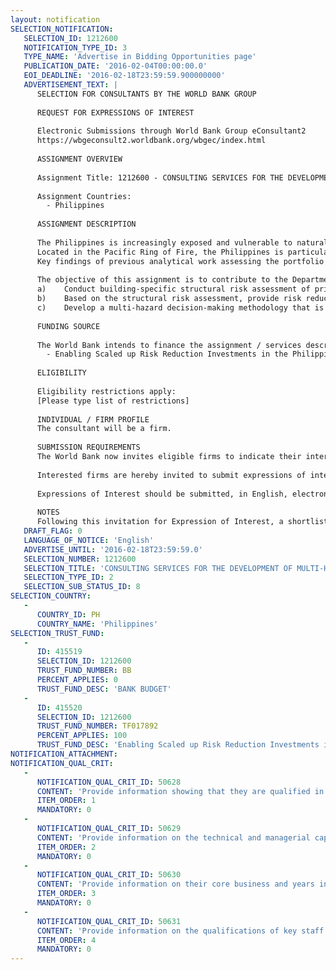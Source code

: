 ```yaml
---
layout: notification
SELECTION_NOTIFICATION: 
   SELECTION_ID: 1212600
   NOTIFICATION_TYPE_ID: 3
   TYPE_NAME: 'Advertise in Bidding Opportunities page'
   PUBLICATION_DATE: '2016-02-04T00:00:00.0'
   EOI_DEADLINE: '2016-02-18T23:59:59.900000000'
   ADVERTISEMENT_TEXT: |
      SELECTION FOR CONSULTANTS BY THE WORLD BANK GROUP
      
      REQUEST FOR EXPRESSIONS OF INTEREST
      
      Electronic Submissions through World Bank Group eConsultant2
      https://wbgeconsult2.worldbank.org/wbgec/index.html
      
      ASSIGNMENT OVERVIEW
      
      Assignment Title: 1212600 - CONSULTING SERVICES FOR THE DEVELOPMENT OF MULTI-HAZARD RISK REDUCTION OPTIONS FOR METRO MANILA PUBLIC SCHOOL BUILDINGS
      
      Assignment Countries:
        - Philippines
      
      ASSIGNMENT DESCRIPTION
      
      The Philippines is increasingly exposed and vulnerable to natural hazards, which undermines poverty reduction and long-term growth. For instance, Typhoon Yolanda (Haiyan), which struck the country in 2013, is considered to be the strongest typhoon ever to make landfall causing over 6,200 reported fatalities and over 1,700 people missing. As a result of the disaster, an additional 2.3 million people were estimated to have fallen below the poverty line. The total damage and loss from this event was estimated at PHP 571.1 billion (equivalent to USD 12.9 billion) hampering economic growth by about 0.9 % in 2013, and another 0.3 % in 2014.  Catastrophe risk assessment for the Philippines  shows that losses of this magnitude have an annual occurrence likelihood of three percent. In other words, over any given 25-year period, there is an over 50 percent likelihood that such a loss would occur again. 
      Located in the Pacific Ring of Fire, the Philippines is particularly vulnerable to natural hazards such as earthquakes, typhoons, floods, volcanic activity, and tsunamis. In addition to the risk of human life loss and suffering, it is estimated that 85% of the national GDP activity occurs in at-risk areas, such as Metro Manila, which further emphasizes the need for a robust natural hazards risk mitigation program. As such, it is vital to develop a multi-hazard evaluation and seismic risk reduction program for this important metropolitan area. The two key components of a successful program are: (1) building-specific vulnerability assessment, and (2) the development of appropriate risk reduction solution to optimize the use of available resources. 
      Key findings of previous analytical work assessing the portfolio of public facilities in Metro Manila indicate that, for typical public school buildings, earthquakes pose the greatest risk to public safety. This is in part due to the fact that, unlike other natural hazards, it is not possible to predict earthquakes and hence there are no options for early warning. Furthermore, because of the use of older seismic design codes or poor-quality detailing and/or construction, multistory reinforced concrete construction of the variety typically found in Metro Manila public schools is especially vulnerable to earthquake damage or collapse. 
      
      The objective of this assignment is to contribute to the Department of Educations (DepEd) initiative to mitigate disaster risk to public school buildings in Metro Manila.  The specific objectives of this assignment are to:
      a)	Conduct building-specific structural risk assessment of priority, high-risk school buildings in Metro Manila, including field training for DepEd engineers on risk assessment of school buildings; 
      b)	Based on the structural risk assessment, provide risk reduction (reconstruction/retrofit) options for assessed buildings, and the corresponding cost estimates; and 
      c)	Develop a multi-hazard decision-making methodology that is replicable and provides an algorithm to support DepEds selection of risk reduction options, e.g., retrofit, in-situ reconstruction, or relocation and reconstruction.
      
      FUNDING SOURCE
      
      The World Bank intends to finance the assignment / services described below under the following trust fund(s):
        - Enabling Scaled up Risk Reduction Investments in the Philippines
      
      ELIGIBILITY
      
      Eligibility restrictions apply:
      [Please type list of restrictions]
      
      INDIVIDUAL / FIRM PROFILE
      The consultant will be a firm. 
      
      SUBMISSION REQUIREMENTS
      The World Bank now invites eligible firms to indicate their interest in providing the services.  Interested firms must provide information indicating that they are qualified to perform the services (brochures, description of similar assignments, experience in similar conditions, availability of appropriate skills among staff, etc. for firms; CV and cover letter for individuals).  Please note that the total size of all attachments should be less than 5MB.  Consultants may associate to enhance their qualifications.
      
      Interested firms are hereby invited to submit expressions of interest.
      
      Expressions of Interest should be submitted, in English, electronically through World Bank Group eTendering (https://wbgeconsult2.worldbank.org/wbgec/index.html)
      
      NOTES
      Following this invitation for Expression of Interest, a shortlist of qualified firms will be formally invited to submit proposals.  Shortlisting and selection will be subject to the availability of funding.
   DRAFT_FLAG: 0
   LANGUAGE_OF_NOTICE: 'English'
   ADVERTISE_UNTIL: '2016-02-18T23:59:59.0'
   SELECTION_NUMBER: 1212600
   SELECTION_TITLE: 'CONSULTING SERVICES FOR THE DEVELOPMENT OF MULTI-HAZARD RISK REDUCTION OPTIONS FOR METRO MANILA PUBLIC SCHOOL BUILDINGS'
   SELECTION_TYPE_ID: 2
   SELECTION_SUB_STATUS_ID: 8
SELECTION_COUNTRY: 
   - 
      COUNTRY_ID: PH
      COUNTRY_NAME: 'Philippines'
SELECTION_TRUST_FUND: 
   - 
      ID: 415519
      SELECTION_ID: 1212600
      TRUST_FUND_NUMBER: BB
      PERCENT_APPLIES: 0
      TRUST_FUND_DESC: 'BANK BUDGET'
   - 
      ID: 415520
      SELECTION_ID: 1212600
      TRUST_FUND_NUMBER: TF017892
      PERCENT_APPLIES: 100
      TRUST_FUND_DESC: 'Enabling Scaled up Risk Reduction Investments in the Philippines'
NOTIFICATION_ATTACHMENT: 
NOTIFICATION_QUAL_CRIT: 
   - 
      NOTIFICATION_QUAL_CRIT_ID: 50628
      CONTENT: 'Provide information showing that they are qualified in the field of the assignment.'
      ITEM_ORDER: 1
      MANDATORY: 0
   - 
      NOTIFICATION_QUAL_CRIT_ID: 50629
      CONTENT: 'Provide information on the technical and managerial capabilities of the firm.'
      ITEM_ORDER: 2
      MANDATORY: 0
   - 
      NOTIFICATION_QUAL_CRIT_ID: 50630
      CONTENT: 'Provide information on their core business and years in business.'
      ITEM_ORDER: 3
      MANDATORY: 0
   - 
      NOTIFICATION_QUAL_CRIT_ID: 50631
      CONTENT: 'Provide information on the qualifications of key staff.'
      ITEM_ORDER: 4
      MANDATORY: 0
---
```

